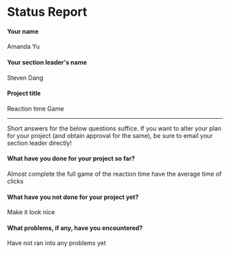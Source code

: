 # Status Report

#### Your name

Amanda Yu

#### Your section leader's name

Steven Dang

#### Project title

Reaction time Game

***

Short answers for the below questions suffice. If you want to alter your plan for your project (and obtain approval for the same), be sure to email your section leader directly!

#### What have you done for your project so far?

Almost complete the full game of the reaction time 
have the average time of clicks 

#### What have you not done for your project yet?

Make it look nice 

#### What problems, if any, have you encountered?

Have not ran into any problems yet
